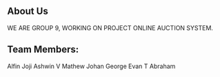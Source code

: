 About Us
--------

WE ARE GROUP 9, WORKING ON PROJECT ONLINE AUCTION SYSTEM.

Team Members:
-------------

Alfin Joji
Ashwin V Mathew 
Johan George 
Evan T Abraham 